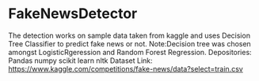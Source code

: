 # FakeNewsDetector
The detection works on sample data taken from kaggle and uses Decision Tree Classifier to predict fake news or not. 
Note:Decision tree was chosen amongst LogisticRgeression and Random Forest Regression. 
Depositories:
Pandas
numpy
scikit learn 
nltk 
Dataset Link: https://www.kaggle.com/competitions/fake-news/data?select=train.csv
